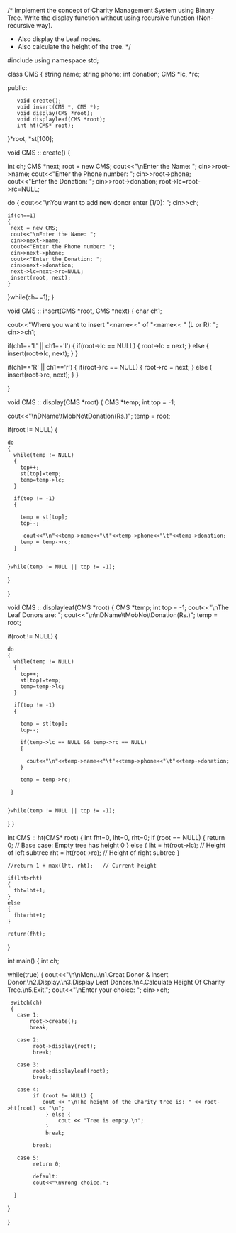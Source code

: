 /* Implement the concept of Charity Management System using Binary Tree. Write the display function without using recursive function (Non-recursive way).
   - Also display the Leaf nodes.
   - Also calculate the height of the tree.       */
   
   
#include<iostream>
using namespace std;

class CMS
{
    string name;
    string phone;
    int donation;
    CMS *lc, *rc;
  
  public:
  
       void create();
       void insert(CMS *, CMS *);
       void display(CMS *root);
       void displayleaf(CMS *root);
       int ht(CMS* root);
       
       
}*root, *st[100];

void CMS :: create()
{
 
  int ch;
  CMS *next;
  root = new CMS;
  cout<<"\nEnter the Name: ";
  cin>>root->name;
  cout<<"Enter the Phone number: ";
  cin>>root->phone;
  cout<<"Enter the Donation: ";
  cin>>root->donation;
  root->lc=root->rc=NULL;
  
  do
  {
    cout<<"\nYou want to add new donor enter (1/0): ";
    cin>>ch;
    
    if(ch==1)
    {
     next = new CMS;
     cout<<"\nEnter the Name: ";
     cin>>next->name;
     cout<<"Enter the Phone number: ";
     cin>>next->phone;
     cout<<"Enter the Donation: ";
     cin>>next->donation;
     next->lc=next->rc=NULL;
     insert(root, next);
    }
    
  }while(ch==1);
}



void CMS :: insert(CMS *root, CMS *next)
{
  char ch1;
  
  cout<<"Where you want to insert "<<next->name<<" of "<<root->name<< " (L or R): ";
  cin>>ch1;
  
  if(ch1=='L' || ch1=='l')
  {
    if(root->lc == NULL)
    {
      root->lc = next;
    }
    else
    {
     insert(root->lc, next);
    }
  }
  
  if(ch1=='R' || ch1=='r')
  {
    if(root->rc == NULL)
    {
      root->rc = next;
    }
    else
    {
     insert(root->rc, next);
    }
  }
  
 
  
}



void CMS :: display(CMS *root)
{
  CMS *temp;
  int top = -1;
  
  cout<<"\nDName\tMobNo\tDonation(Rs.)";
  temp = root;
  
  if(root != NULL)
  {
    
    do
    {
      while(temp != NULL)
      {
        top++;
        st[top]=temp;
        temp=temp->lc;
      }
      
      if(top != -1)
      {
      
        temp = st[top];
        top--;
        
         cout<<"\n"<<temp->name<<"\t"<<temp->phone<<"\t"<<temp->donation;
        temp = temp->rc;
      }
      
      
    }while(temp != NULL || top != -1);
        
   
  }
  
}

void CMS :: displayleaf(CMS *root)
{
  CMS *temp;
  int top = -1;
  cout<<"\nThe Leaf Donors are: ";
  cout<<"\n\nDName\tMobNo\tDonation(Rs.)";
  temp = root;
  
  if(root != NULL)
  {
    
    do
    {
      while(temp != NULL)
      {
        top++;
        st[top]=temp;
        temp=temp->lc;
      }
      
      if(top != -1)
      {
        
        temp = st[top];
        top--;
        
        if(temp->lc == NULL && temp->rc == NULL)
        {
        
          cout<<"\n"<<temp->name<<"\t"<<temp->phone<<"\t"<<temp->donation;
        }
        
        temp = temp->rc;
      
     }
      
      
    }while(temp != NULL || top != -1);
        
   
  }
}

int CMS :: ht(CMS* root) 
{
int fht=0, lht=0, rht=0;
    if (root == NULL) 
    {
        return 0; 	// Base case: Empty tree has height 0
    }
    else
    {
     lht = ht(root->lc);  	// Height of left subtree
     rht = ht(root->rc);        // Height of right subtree
    }
     	
    //return 1 + max(lht, rht);   // Current height
    
    if(lht>rht)
    {
      fht=lht+1;
    }
    else
    {
      fht=rht+1;
    }
    
    return(fht);
}



int main()
{
  int ch;
 
  while(true)
  {
     cout<<"\n\nMenu.\n1.Creat Donor & Insert Donor.\n2.Display.\n3.Display Leaf Donors.\n4.Calculate Height Of Charity Tree.\n5.Exit.";
     cout<<"\nEnter your choice: ";
     cin>>ch;
     
     switch(ch)
     {
       case 1:
           root->create();
           break;
           
       case 2:
            root->display(root);
            break;
            
       case 3:
            root->displayleaf(root);
            break;
            
       case 4:
            if (root != NULL) {
               cout << "\nThe height of the Charity tree is: " << root->ht(root) << "\n";
                } else {
                    cout << "Tree is empty.\n";
                }
                break;

            break;
            
       case 5:
            return 0;
            
            default:
            cout<<"\nWrong choice.";
            
      }
      
   }
   
}
   
       
